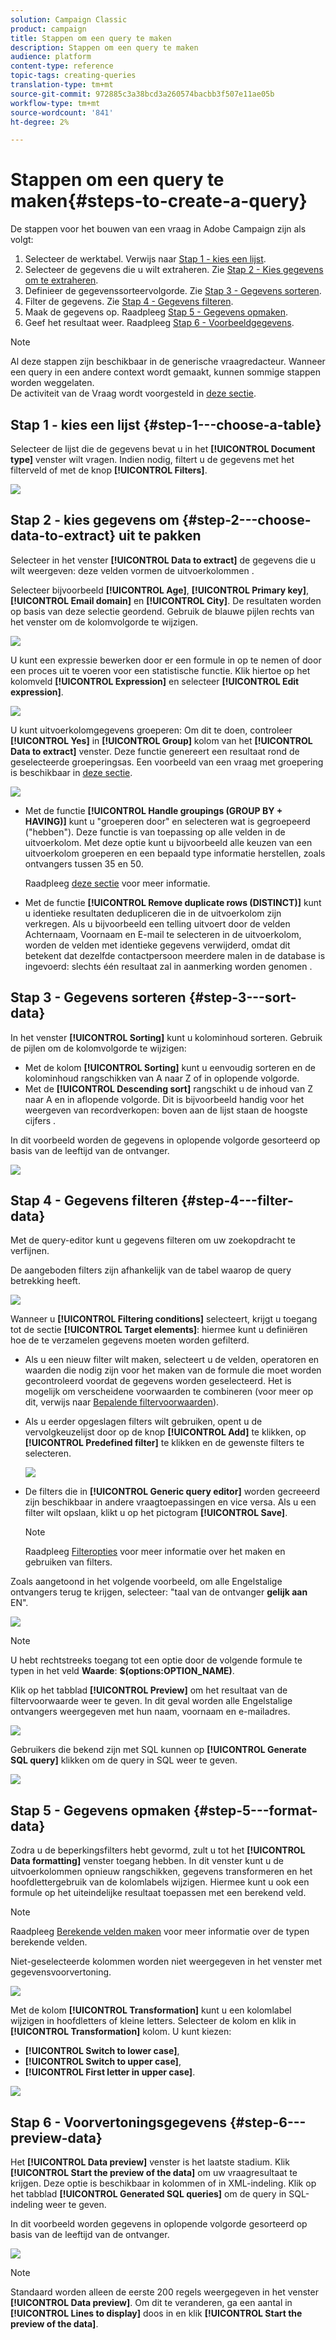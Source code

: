 ```yaml
---
solution: Campaign Classic
product: campaign
title: Stappen om een query te maken
description: Stappen om een query te maken
audience: platform
content-type: reference
topic-tags: creating-queries
translation-type: tm+mt
source-git-commit: 972885c3a38bcd3a260574bacbb3f507e11ae05b
workflow-type: tm+mt
source-wordcount: '841'
ht-degree: 2%

---
```



# Stappen om een query te maken{#steps-to-create-a-query}

De stappen voor het bouwen van een vraag in Adobe Campaign zijn als volgt:

1. Selecteer de werktabel. Verwijs naar [Stap 1 - kies een lijst](#step-1---choose-a-table).
1. Selecteer de gegevens die u wilt extraheren. Zie [Stap 2 - Kies gegevens om te extraheren](#step-2---choose-data-to-extract).
1. Definieer de gegevenssorteervolgorde. Zie [Stap 3 - Gegevens sorteren](#step-3---sort-data).
1. Filter de gegevens. Zie [Stap 4 - Gegevens filteren](#step-4---filter-data).
1. Maak de gegevens op. Raadpleeg [Stap 5 - Gegevens opmaken](#step-5---format-data).
1. Geef het resultaat weer. Raadpleeg [Stap 6 - Voorbeeldgegevens](#step-6---preview-data).

>[!NOTE]
>
>Al deze stappen zijn beschikbaar in de generische vraagredacteur. Wanneer een query in een andere context wordt gemaakt, kunnen sommige stappen worden weggelaten.\
>De activiteit van de Vraag wordt voorgesteld in [deze sectie](../../workflow/using/query.md).

## Stap 1 - kies een lijst {#step-1---choose-a-table}

Selecteer de lijst die de gegevens bevat u in het **[!UICONTROL Document type]** venster wilt vragen. Indien nodig, filtert u de gegevens met het filterveld of met de knop **[!UICONTROL Filters]**.

![](assets/query_editor_nveau_21.png)

## Stap 2 - kies gegevens om {#step-2---choose-data-to-extract} uit te pakken

Selecteer in het venster **[!UICONTROL Data to extract]** de gegevens die u wilt weergeven: deze velden vormen de uitvoerkolommen .

Selecteer bijvoorbeeld **[!UICONTROL Age]**, **[!UICONTROL Primary key]**, **[!UICONTROL Email domain]** en **[!UICONTROL City]**. De resultaten worden op basis van deze selectie geordend. Gebruik de blauwe pijlen rechts van het venster om de kolomvolgorde te wijzigen.

![](assets/query_editor_nveau_01.png)

U kunt een expressie bewerken door er een formule in op te nemen of door een proces uit te voeren voor een statistische functie. Klik hiertoe op het kolomveld **[!UICONTROL Expression]** en selecteer **[!UICONTROL Edit expression]**.

![](assets/query_editor_nveau_97.png)

U kunt uitvoerkolomgegevens groeperen: Om dit te doen, controleer **[!UICONTROL Yes]** in **[!UICONTROL Group]** kolom van het **[!UICONTROL Data to extract]** venster. Deze functie genereert een resultaat rond de geselecteerde groeperingsas. Een voorbeeld van een vraag met groepering is beschikbaar in [deze sectie](../../workflow/using/querying-delivery-information.md).

![](assets/query_editor_nveau_56.png)

* Met de functie **[!UICONTROL Handle groupings (GROUP BY + HAVING)]** kunt u &quot;groeperen door&quot; en selecteren wat is gegroepeerd (&quot;hebben&quot;). Deze functie is van toepassing op alle velden in de uitvoerkolom. Met deze optie kunt u bijvoorbeeld alle keuzen van een uitvoerkolom groeperen en een bepaald type informatie herstellen, zoals ontvangers tussen 35 en 50.

   Raadpleeg [deze sectie](../../workflow/using/querying-using-grouping-management.md) voor meer informatie.

* Met de functie **[!UICONTROL Remove duplicate rows (DISTINCT)]** kunt u identieke resultaten dedupliceren die in de uitvoerkolom zijn verkregen. Als u bijvoorbeeld een telling uitvoert door de velden Achternaam, Voornaam en E-mail te selecteren in de uitvoerkolom, worden de velden met identieke gegevens verwijderd, omdat dit betekent dat dezelfde contactpersoon meerdere malen in de database is ingevoerd: slechts één resultaat zal in aanmerking worden genomen .

## Stap 3 - Gegevens sorteren {#step-3---sort-data}

In het venster **[!UICONTROL Sorting]** kunt u kolominhoud sorteren. Gebruik de pijlen om de kolomvolgorde te wijzigen:

* Met de kolom **[!UICONTROL Sorting]** kunt u eenvoudig sorteren en de kolominhoud rangschikken van A naar Z of in oplopende volgorde.
* Met de **[!UICONTROL Descending sort]** rangschikt u de inhoud van Z naar A en in aflopende volgorde. Dit is bijvoorbeeld handig voor het weergeven van recordverkopen: boven aan de lijst staan de hoogste cijfers .

In dit voorbeeld worden de gegevens in oplopende volgorde gesorteerd op basis van de leeftijd van de ontvanger.

![](assets/query_editor_nveau_57.png)

## Stap 4 - Gegevens filteren {#step-4---filter-data}

Met de query-editor kunt u gegevens filteren om uw zoekopdracht te verfijnen.

De aangeboden filters zijn afhankelijk van de tabel waarop de query betrekking heeft.

![](assets/query_editor_nveau_09.png)

Wanneer u **[!UICONTROL Filtering conditions]** selecteert, krijgt u toegang tot de sectie **[!UICONTROL Target elements]**: hiermee kunt u definiëren hoe de te verzamelen gegevens moeten worden gefilterd.

* Als u een nieuw filter wilt maken, selecteert u de velden, operatoren en waarden die nodig zijn voor het maken van de formule die moet worden gecontroleerd voordat de gegevens worden geselecteerd. Het is mogelijk om verscheidene voorwaarden te combineren (voor meer op dit, verwijs naar [Bepalende filtervoorwaarden](../../platform/using/defining-filter-conditions.md)).
* Als u eerder opgeslagen filters wilt gebruiken, opent u de vervolgkeuzelijst door op de knop **[!UICONTROL Add]** te klikken, op **[!UICONTROL Predefined filter]** te klikken en de gewenste filters te selecteren.

   ![](assets/query_editor_15.png)

* De filters die in **[!UICONTROL Generic query editor]** worden gecreeerd zijn beschikbaar in andere vraagtoepassingen en vice versa. Als u een filter wilt opslaan, klikt u op het pictogram **[!UICONTROL Save]**.

   >[!NOTE]
   >
   >Raadpleeg [Filteropties](../../platform/using/filtering-options.md) voor meer informatie over het maken en gebruiken van filters.

Zoals aangetoond in het volgende voorbeeld, om alle Engelstalige ontvangers terug te krijgen, selecteer: &quot;taal van de ontvanger **gelijk aan** EN&quot;.

![](assets/query_editor_nveau_89.png)

>[!NOTE]
>
>U hebt rechtstreeks toegang tot een optie door de volgende formule te typen in het veld **Waarde**: **$(options:OPTION_NAME)**.

Klik op het tabblad **[!UICONTROL Preview]** om het resultaat van de filtervoorwaarde weer te geven. In dit geval worden alle Engelstalige ontvangers weergegeven met hun naam, voornaam en e-mailadres.

![](assets/query_editor_nveau_98.png)

Gebruikers die bekend zijn met SQL kunnen op **[!UICONTROL Generate SQL query]** klikken om de query in SQL weer te geven.

![](assets/query_editor_nveau_99.png)

## Stap 5 - Gegevens opmaken {#step-5---format-data}

Zodra u de beperkingsfilters hebt gevormd, zult u tot het **[!UICONTROL Data formatting]** venster toegang hebben. In dit venster kunt u de uitvoerkolommen opnieuw rangschikken, gegevens transformeren en het hoofdlettergebruik van de kolomlabels wijzigen. Hiermee kunt u ook een formule op het uiteindelijke resultaat toepassen met een berekend veld.

>[!NOTE]
>
>Raadpleeg [Berekende velden maken](../../platform/using/defining-filter-conditions.md#creating-calculated-fields) voor meer informatie over de typen berekende velden.

Niet-geselecteerde kolommen worden niet weergegeven in het venster met gegevensvoorvertoning.

![](assets/query_editor_nveau_10.png)

Met de kolom **[!UICONTROL Transformation]** kunt u een kolomlabel wijzigen in hoofdletters of kleine letters. Selecteer de kolom en klik in **[!UICONTROL Transformation]** kolom. U kunt kiezen:

* **[!UICONTROL Switch to lower case]**,
* **[!UICONTROL Switch to upper case]**,
* **[!UICONTROL First letter in upper case]**.

![](assets/query_editor_nveau_42.png)

## Stap 6 - Voorvertoningsgegevens {#step-6---preview-data}

Het **[!UICONTROL Data preview]** venster is het laatste stadium. Klik **[!UICONTROL Start the preview of the data]** om uw vraagresultaat te krijgen. Deze optie is beschikbaar in kolommen of in XML-indeling. Klik op het tabblad **[!UICONTROL Generated SQL queries]** om de query in SQL-indeling weer te geven.

In dit voorbeeld worden gegevens in oplopende volgorde gesorteerd op basis van de leeftijd van de ontvanger.

![](assets/query_editor_nveau_11.png)

>[!NOTE]
>
>Standaard worden alleen de eerste 200 regels weergegeven in het venster **[!UICONTROL Data preview]**. Om dit te veranderen, ga een aantal in **[!UICONTROL Lines to display]** doos in en klik **[!UICONTROL Start the preview of the data]**.


